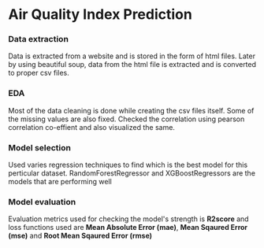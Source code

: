 # Air Quality Index Prediction

### Data extraction
Data is extracted from a website and is stored in the form of html files. Later by using beautiful soup, data from the html file is extracted and is converted to proper csv files.

### EDA
Most of the data cleaning is done while creating the csv files itself. Some of the missing values are also fixed.
Checked the correlation using pearson correlation co-effient and also visualized the same.

### Model selection
Used varies regression techniques to find which is the best model for this perticular dataset. RandomForestRegressor and XGBoostRegressors are the models that are performing well

### Model evaluation
Evaluation metrics used for checking the model's strength is **R2score** and loss functions used are **Mean Absolute Error (mae)**, **Mean Sqaured Error (mse)** and **Root Mean Sqaured Error (rmse)**
